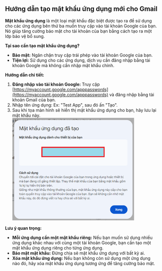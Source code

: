 ## Hướng dẫn tạo mật khẩu ứng dụng mới cho Gmail

**Mật khẩu ứng dụng** là một loại mật khẩu đặc biệt được tạo ra để sử dụng cho các ứng dụng bên thứ ba muốn truy cập vào tài khoản Google của bạn. Nó giúp tăng cường bảo mật cho tài khoản của bạn bằng cách tạo ra một lớp bảo vệ bổ sung.

**Tại sao cần tạo mật khẩu ứng dụng?**

- **Bảo mật:** Ngăn chặn truy cập trái phép vào tài khoản Google của bạn.
- **Tiện lợi:** Sử dụng cho các ứng dụng, dịch vụ cần đăng nhập bằng tài khoản Google mà không cần nhập mật khẩu chính.

**Hướng dẫn chi tiết:**

1. **Đăng nhập vào tài khoản Google:** Truy cập [https://myaccount.google.com/apppasswords](https://myaccount.google.com/apppasswords) và đăng nhập bằng tài khoản Gmail của bạn.
2. Nhập tên ứng dụng: Ex: "Test App", sau đó ấn "Tạo".
3. Sau khi tọa màn hính sẽ hiển thị mật khẩu ứng dụng cho bạn, hãy lưu lại mật khẩu này.
   <img src="../../../assets/image/image35.png" alt="image" width="400" height="auto">

**Lưu ý quan trọng:**

- **Mỗi ứng dụng cần một mật khẩu riêng:** Nếu bạn muốn sử dụng nhiều ứng dụng khác nhau với cùng một tài khoản Google, bạn cần tạo một mật khẩu ứng dụng riêng cho từng ứng dụng.
- **Bảo mật mật khẩu:** Đừng chia sẻ mật khẩu ứng dụng với bất kỳ ai.
- **Xóa mật khẩu ứng dụng:** Nếu bạn không còn sử dụng một ứng dụng nào đó, hãy xóa mật khẩu ứng dụng tương ứng để tăng cường bảo mật.
